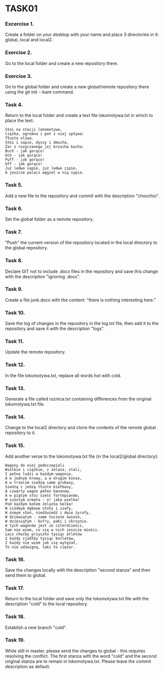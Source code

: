 # TASK01

### **Excercise 1.**
Create a folder on your desktop with your name and place 3 directories in it: global, local and local2.

### **Exercise 2.**
Go to the local folder and create a new repository there.

### **Exercise 3.**
Go to the global folder and create a new global/remote repository there using the git init --bare command.

### **Task 4.**
Return to the local folder and create a text file lokomotywa.txt in which to place the text:
```
Stoi na stacji lokomotywa,
Ciężka, ogromna i pot z niej spływa:
Tłusta oliwa.
Stoi i sapie, dyszy i dmucha,
Żar z rozgrzanego jej brzucha bucha:
Buch - jak gorąco!
Uch - jak gorąco!
Puff - jak gorąco!
Uff - jak gorąco!
Już ledwo sapie, już ledwo zipie,
A jeszcze palacz węgiel w nią sypie.
```
### **Task 5.**
Add a new file to the repository and commit with the description "choochio".

### **Task 6.**
Set the global folder as a remote repository.

### **Task 7.**
"Push" the current version of the repository located in the local directory to the global repository.

### **Task 8.**
Declare GIT not to include .docx files in the repository and save this change with the description "ignoring .docx".

### **Task 9.**
Create a file junk.docx with the content: "there is nothing interesting here."

### **Task 10.**
Save the log of changes in the repository in the log.txt file, then add it to the repository and save it with the description "logs".

### **Task 11.**
Update the remote repository.

### **Task 12.**
In the file lokomotywa.txt, replace all words hot with cold.

### **Task 13.**
Generate a file called roznica.txt containing differences from the original lokomotywa.txt file.

### **Task 14.**
Change to the local2 directory and clone the contents of the remote global repository to it.

### **Task 15.**
Add another verse to the lokomotywa.txt file (in the local2/global directory):
```
Wagony do niej podoczepiali
Wielkie i ciężkie, z żelaza, stali,
I pełno ludzi w każdym wagonie,
A w jednym krowy, a w drugim konie,
A w trzecim siedzą same grubasy,
Siedzą i jedzą tłuste kiełbasy,
A czwarty wagon pełen bananów,
A w piątym stoi sześć fortepianów,
W szóstym armata - o! jaka wielka!
Pod każdym kołem żelazna belka!
W siódmym dębowe stoły i szafy,
W ósmym słoń, niedźwiedź i dwie żyrafy,
W dziewiątym - same tuczone świnie,
W dziesiątym - kufry, paki i skrzynie.
A tych wagonów jest ze czterdzieści,
Sam nie wiem, co się w nich jeszcze mieści.
Lecz choćby przyszło tysiąc atletów
I każdy zjadłby tysiąc kotletów,
I każdy nie wiem jak się wytężał,
To nie udźwigną, taki to ciężar.
```
### **Task 16.**
Save the changes locally with the description "second stanza" and then send them to global.

### **Task 17.**
Return to the local folder and save only the lokomotywa.txt file with the description "cold" to the local repository.

### **Task 18.**
Establish a new branch "cold".

### **Task 19.**
While still in master, please send the changes to global - this requires resolving the conflict. The first stanza with the word "cold" and the second original stanza are to remain in lokomotywa.txt. Please leave the commit description as default.
